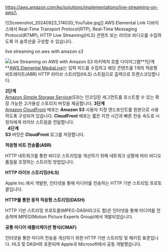 https://aws.amazon.com/ko/solutions/implementations/live-streaming-on-aws/\

![[Screenshot_20240923_174030_YouTube.jpg]]
AWS Elemental Link 디바이스에서 Real-Time Transport Protocol(RTP), Real-Time Messaging Protocol(RTMP), HTTP Live Streaming(HLS) 콘텐츠 또는 라이브 비디오를 수집하도록 이 솔루션을 구성할 수 있습니다.


live streaming on aws with amazon s3

![Live Streaming on AWS with Amazon S3 아키텍처 흐름 다이어그램](https://d1.awsstatic.com/Solutions/Solutions%20Category%20Template%20Draft/Solution%20Architecture%20Diagrams/live-streaming-on-aws-with-amazon-s3.4b28f532989f01822d431e632858d4f39e4a2cec.png "Live Streaming on AWS with Amazon S3 | 아키텍처 흐름 다이어그램")**1단계  
**[AWS Elemental MediaLive](https://aws.amazon.com/ko/medialive/)는 입력 피드를 수집하고 해당 콘텐츠를 1개의 적응형 비트레이트(ABR) HTTP 라이브 스트리밍(HLS) 스트림으로 출력으로 트랜스코딩합니다.

**2단계**  
[Amazon Simple Storage Service](https://aws.amazon.com/ko/s3/)(S3)는 인코딩된 세그먼트를 호스트할 수 있는 확장 가능한 고가용성 스토리지 버킷을 제공합니다.
**3단계**  
[Amazon CloudFront](https://aws.amazon.com/ko/cloudfront/) 배포는 **Amazon S3** 사용자 지정 엔드포인트를 원본으로 사용하도록 구성되어 있습니다. **CloudFront** 배포는 짧은 지연 시간과 빠른 전송 속도로 시청자에게 라이브 스트림을 전달합니다.  
 
**4단계**  
**S3** 버킷은 **CloudFront** 로그를 저장합니다.


**적응형 비트 전송률(ABR)**

HTTP 네트워크를 통한 비디오 스트리밍을 개선하기 위해 네트워크 상황에 따라 비디오 품질을 조정하는 스트리밍 방법입니다.

**HTTP 라이브 스트리밍(HLS)**

Apple Inc.에서 개발한, 인터넷을 통해 미디어를 전송하는 HTTP 기반 스트리밍 프로토콜입니다.

**HTTP를 통한 동적 적응형 스트리밍(DASH)**

HTTP 기반 스트리밍 프로토콜(MPEG-DASH라고도 함)은 인터넷을 통해 미디어를 전송하며 MPEG(Motion Picture Experts Group)에서 개발되었습니다.

**공통 미디어 애플리케이션 형식(CMAF)**

인터넷을 통한 미디어 전송을 개선하기 위한 HTTP 기반 스트리밍 및 패키징 표준입니다. HLS 및 DASH와 호환되며 Apple과 Microsoft에서 공동 개발했습니다.